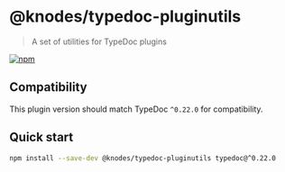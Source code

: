 <!-- HEADER -->
# @knodes/typedoc-pluginutils

> A set of utilities for TypeDoc plugins

[![npm](https://img.shields.io/npm/v/knodes/typedoc-pluginutils)](https://www.npmjs.com/package/@knodes/typedoc-pluginutils)

## Compatibility

This plugin version should match TypeDoc `^0.22.0` for compatibility.

## Quick start

```sh
npm install --save-dev @knodes/typedoc-pluginutils typedoc@^0.22.0
```

<!-- HEADER end -->
